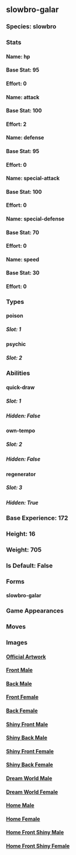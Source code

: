 ## slowbro-galar
### Species: slowbro
### Stats
#### Name: hp
#### Base Stat: 95
#### Effort: 0
#### Name: attack
#### Base Stat: 100
#### Effort: 2
#### Name: defense
#### Base Stat: 95
#### Effort: 0
#### Name: special-attack
#### Base Stat: 100
#### Effort: 0
#### Name: special-defense
#### Base Stat: 70
#### Effort: 0
#### Name: speed
#### Base Stat: 30
#### Effort: 0
### Types
#### poison
##### Slot: 1
#### psychic
##### Slot: 2
### Abilities
#### quick-draw
##### Slot: 1
##### Hidden: False
#### own-tempo
##### Slot: 2
##### Hidden: False
#### regenerator
##### Slot: 3
##### Hidden: True
### Base Experience: 172
### Height: 16
### Weight: 705
### Is Default: False
### Forms
#### slowbro-galar
### Game Appearances
### Moves
### Images
#### [Official Artwork](https://raw.githubusercontent.com/PokeAPI/sprites/master/sprites/pokemon/other/official-artwork/10162.png)
#### [Front Male](https://raw.githubusercontent.com/PokeAPI/sprites/master/sprites/pokemon/10162.png)
#### [Back Male](https://raw.githubusercontent.com/PokeAPI/sprites/master/sprites/pokemon/back/10162.png)
#### [Front Female](None)
#### [Back Female](None)
#### [Shiny Front Male](https://raw.githubusercontent.com/PokeAPI/sprites/master/sprites/pokemon/shiny/10162.png)
#### [Shiny Back Male](https://raw.githubusercontent.com/PokeAPI/sprites/master/sprites/pokemon/back/10162.png)
#### [Shiny Front Female](None)
#### [Shiny Back Female](None)
#### [Dream World Male](None)
#### [Dream World Female](None)
#### [Home Male](https://raw.githubusercontent.com/PokeAPI/sprites/master/sprites/pokemon/other/home/10162.png)
#### [Home Female](None)
#### [Home Front Shiny Male](https://raw.githubusercontent.com/PokeAPI/sprites/master/sprites/pokemon/other/home/shiny/10162.png)
#### [Home Front Shiny Female](None)